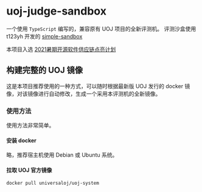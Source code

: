 # uoj-judge-sandbox

一个使用 `TypeScript` 编写的，兼容原有 UOJ 项目的全新评测机。
评测沙盒使用 t123yh 开发的 [simple-sandbox](https://github.com/t123yh/simple-sandbox)

本项目入选 [2021暑期开源软件供应链点亮计划](https://summer.iscas.ac.cn/#/org/orgdetail/universaloj/proid210270781)

## 构建完整的 UOJ 镜像

这是本项目推荐使用的一种方式，可以随时根据最新版 UOJ 发行的 docker 镜像，对该镜像进行自动修改，生成一个采用本评测机的全新镜像。

### 使用方法

使用方法非常简单。

#### 安装 docker

略，推荐宿主机使用 Debian 或 Ubuntu 系统。

#### 拉取 UOJ 官方镜像

```bash
docker pull universaloj/uoj-system
```
